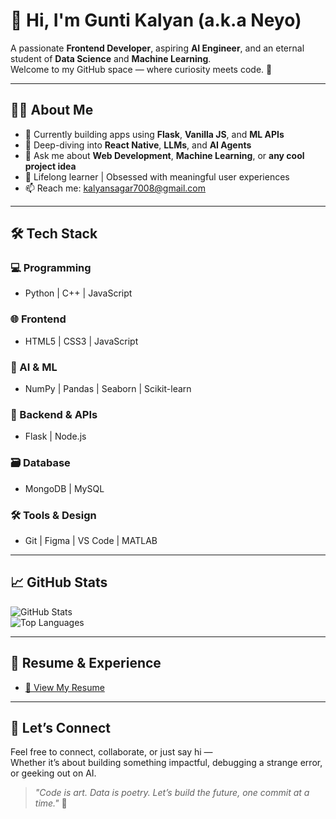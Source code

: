 # 👋 Hi, I'm Gunti Kalyan (a.k.a Neyo)

A passionate **Frontend Developer**, aspiring **AI Engineer**, and an eternal student of **Data Science** and **Machine Learning**.  
Welcome to my GitHub space — where curiosity meets code. 🚀

---

## 👨‍💻 About Me

- 🔭 Currently building apps using **Flask**, **Vanilla JS**, and **ML APIs**
- 🌱 Deep-diving into **React Native**, **LLMs**, and **AI Agents**
- 💬 Ask me about **Web Development**, **Machine Learning**, or **any cool project idea**
- 🧠 Lifelong learner | Obsessed with meaningful user experiences
- 📫 Reach me: [kalyansagar7008@gmail.com](mailto:kalyansagar7008@gmail.com)

---

## 🛠️ Tech Stack

### 💻 Programming
- Python | C++ | JavaScript

### 🌐 Frontend
- HTML5 | CSS3 | JavaScript

### 🧠 AI & ML
- NumPy | Pandas | Seaborn | Scikit-learn

### 🧰 Backend & APIs
- Flask | Node.js

### 🗃️ Database
- MongoDB | MySQL

### 🛠️ Tools & Design
- Git | Figma | VS Code | MATLAB

---

## 📈 GitHub Stats

![GitHub Stats](https://github-readme-stats.vercel.app/api?username=guntikalyan&show_icons=true&theme=radical)  
![Top Languages](https://github-readme-stats.vercel.app/api/top-langs/?username=guntikalyan&layout=compact&theme=radical)

---

## 📄 Resume & Experience

- [📎 View My Resume](https://drive.google.com/file/d/1ziVYVWSiRFOEscaSR6sDHh_oWSTrgldy/view?usp=sharing)

---

## 🤝 Let’s Connect

Feel free to connect, collaborate, or just say hi —  
Whether it’s about building something impactful, debugging a strange error, or geeking out on AI.

> *"Code is art. Data is poetry. Let’s build the future, one commit at a time."* 🌟
